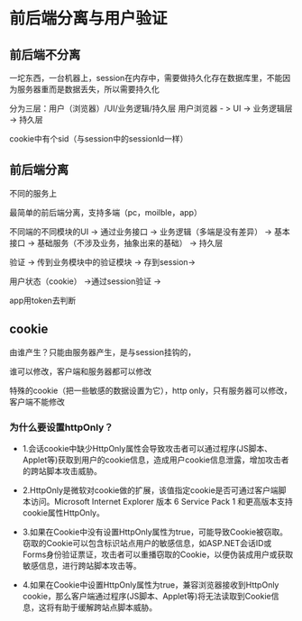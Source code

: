# 前后端分离与用户验证

## 前后端不分离
一坨东西，一台机器上，session在内存中，需要做持久化存在数据库里，不能因为服务器重而是数据丢失，所以需要持久化

分为三层：用户（浏览器）/UI/业务逻辑/持久层
用户浏览器 - > UI -> 业务逻辑层 -> 持久层

cookie中有个sid（与session中的sessionId一样）

## 前后端分离

不同的服务上

最简单的前后端分离，支持多端（pc，moilble，app）

不同端的不同模块的UI -> 通过业务接口 -> 业务逻辑（多端是没有差异） -> 基本接口 -> 基础服务（不涉及业务，抽象出来的基础） -> 持久层

验证 -> 传到业务模块中的验证模块 -> 存到session->

用户状态（cookie） ->通过session验证 ->

app用token去判断


## cookie 
由谁产生？只能由服务器产生，是与session挂钩的，

谁可以修改，客户端和服务器都可以修改

特殊的cookie（把一些敏感的数据设置为它），http only，只有服务器可以修改，客户端不能修改

### 为什么要设置httpOnly？

- 1.会话cookie中缺少HttpOnly属性会导致攻击者可以通过程序(JS脚本、Applet等)获取到用户的cookie信息，造成用户cookie信息泄露，增加攻击者的跨站脚本攻击威胁。

- 2.HttpOnly是微软对cookie做的扩展，该值指定cookie是否可通过客户端脚本访问。Microsoft Internet Explorer 版本 6 Service Pack 1 和更高版本支持cookie属性HttpOnly。 

- 3.如果在Cookie中没有设置HttpOnly属性为true，可能导致Cookie被窃取。窃取的Cookie可以包含标识站点用户的敏感信息，如ASP.NET会话ID或Forms身份验证票证，攻击者可以重播窃取的Cookie，以便伪装成用户或获取敏感信息，进行跨站脚本攻击等。 

- 4.如果在Cookie中设置HttpOnly属性为true，兼容浏览器接收到HttpOnly cookie，那么客户端通过程序(JS脚本、Applet等)将无法读取到Cookie信息，这将有助于缓解跨站点脚本威胁。
